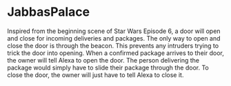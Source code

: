 # JabbasPalace
Inspired from the beginning scene of Star Wars Episode 6, a door will open and close for incoming deliveries and packages. The only way to open and close the door is through the beacon. This prevents any intruders trying to trick the door into opening. When a confirmed package arrives to their door, the owner will tell Alexa to open the door. The person delivering the package would simply have to slide their package through the door. To close the door, the owner will just have to tell Alexa to close it.
